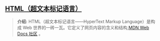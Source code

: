 ## [HTML（超文本标记语言）](#)
> **介绍:** HTML（超文本标记语言——HyperText Markup Language）是构成 Web 世界的一砖一瓦。它定义了网页内容的含义和结构,[MDN Web Docs 社区](https://developer.mozilla.org/zh-CN/docs/Web/HTML) 。

